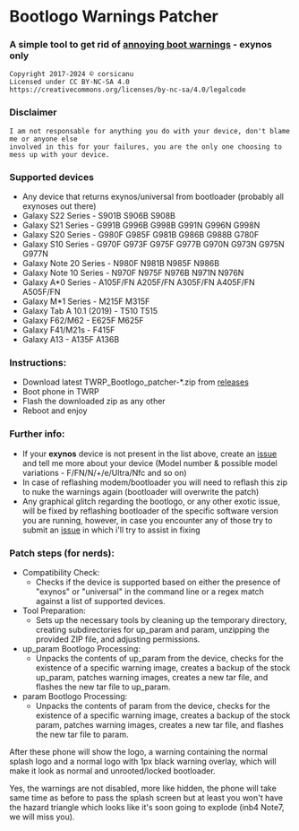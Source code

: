 # Bootlogo Warnings Patcher
### A simple tool to get rid of [annoying boot warnings](https://imgur.com/a/FFeOHkC) - exynos only
```
Copyright 2017-2024 © corsicanu
Licensed under CC BY-NC-SA 4.0
https://creativecommons.org/licenses/by-nc-sa/4.0/legalcode
```
### Disclaimer
```
I am not responsable for anything you do with your device, don't blame me or anyone else 
involved in this for your failures, you are the only one choosing to mess up with your device. 
```
### Supported devices
   - Any device that returns exynos/universal from bootloader (probably all exynoses out there)
   - Galaxy S22 Series - S901B S906B S908B
   - Galaxy S21 Series - G991B G996B G998B G991N G996N G998N
   - Galaxy S20 Series - G980F G985F G981B G986B G988B G780F
   - Galaxy S10 Series - G970F G973F G975F G977B G970N G973N G975N G977N
   - Galaxy Note 20 Series - N980F N981B N985F N986B
   - Galaxy Note 10 Series - N970F N975F N976B N971N N976N
   - Galaxy A\*0 Series - A105F/FN A205F/FN A305F/FN A405F/FN A505F/FN
   - Galaxy M\*1 Series - M215F M315F
   - Galaxy Tab A 10.1 (2019) - T510 T515
   - Galaxy F62/M62 - E625F M625F
   - Galaxy F41/M21s - F415F
   - Galaxy A13 - A135F A136B

### Instructions:
   - Download latest TWRP_Bootlogo_patcher-*.zip from [releases](https://github.com/corsicanu/TWRP_Bootlogo_patcher/releases)
   - Boot phone in TWRP
   - Flash the downloaded zip as any other
   - Reboot and enjoy

### Further info:
   - If your **exynos** device is not present in the list above, create an [issue](https://github.com/corsicanu/TWRP_Bootlogo_patcher/issues) and tell me more about your device (Model number & possible model variations - F/FN/N/+/e/Ultra/Nfc and so on)
   - In case of reflashing modem/bootloader you will need to reflash this zip to nuke the warnings again (bootloader will overwrite the patch)
   - Any graphical glitch regarding the bootlogo, or any other exotic issue, will be fixed by reflashing bootloader of the specific software version you are running, however, in case you encounter any of those try to submit an [issue](https://github.com/corsicanu/TWRP_Bootlogo_patcher/issues) in which i'll try to assist in fixing

### Patch steps (for nerds):
   - Compatibility Check:
       - Checks if the device is supported based on either the presence of "exynos" or "universal" in the command line or a regex match against a list of supported devices.
   - Tool Preparation:
       - Sets up the necessary tools by cleaning up the temporary directory, creating subdirectories for up_param and param, unzipping the provided ZIP file, and adjusting permissions.
   - up_param Bootlogo Processing:
       - Unpacks the contents of up_param from the device, checks for the existence of a specific warning image, creates a backup of the stock up_param, patches warning images, creates a new tar file, and flashes the new tar file to up_param.
   - param Bootlogo Processing:
       - Unpacks the contents of param from the device, checks for the existence of a specific warning image, creates a backup of the stock param, patches warning images, creates a new tar file, and flashes the new tar file to param.

After these phone will show the logo, a warning containing the normal splash logo and a normal logo with 1px black warning overlay, which will make it look as normal and unrooted/locked bootloader. 

Yes, the warnings are not disabled, more like hidden, the phone will take same time as before to pass the splash screen but at least you won't have the hazard triangle which looks like it's soon going to explode (inb4 Note7, we will miss you).
